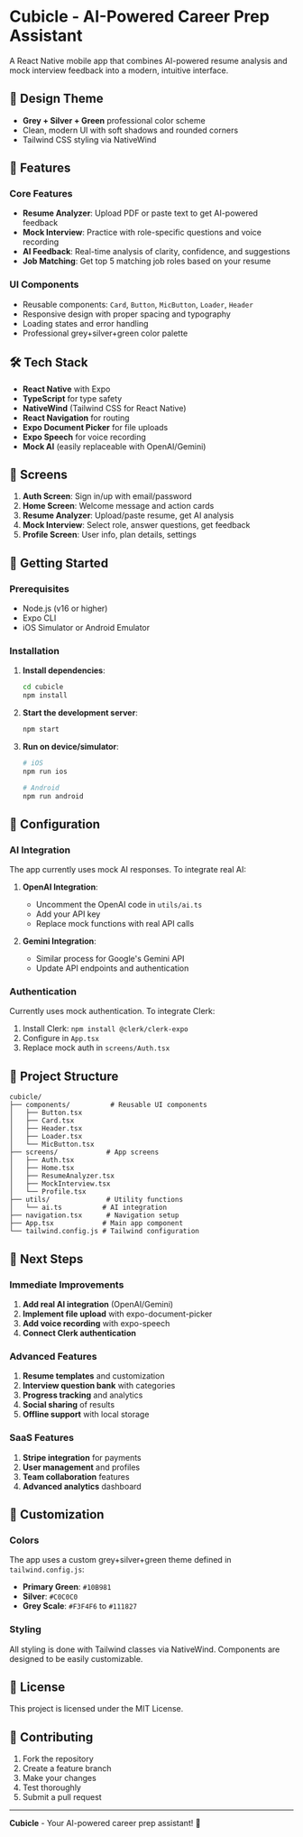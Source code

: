 # Cubicle - AI-Powered Career Prep Assistant

A React Native mobile app that combines AI-powered resume analysis and mock interview feedback into a modern, intuitive interface.

## 🎨 Design Theme
- **Grey + Silver + Green** professional color scheme
- Clean, modern UI with soft shadows and rounded corners
- Tailwind CSS styling via NativeWind

## 🚀 Features

### Core Features
- **Resume Analyzer**: Upload PDF or paste text to get AI-powered feedback
- **Mock Interview**: Practice with role-specific questions and voice recording
- **AI Feedback**: Real-time analysis of clarity, confidence, and suggestions
- **Job Matching**: Get top 5 matching job roles based on your resume

### UI Components
- Reusable components: `Card`, `Button`, `MicButton`, `Loader`, `Header`
- Responsive design with proper spacing and typography
- Loading states and error handling
- Professional grey+silver+green color palette

## 🛠 Tech Stack

- **React Native** with Expo
- **TypeScript** for type safety
- **NativeWind** (Tailwind CSS for React Native)
- **React Navigation** for routing
- **Expo Document Picker** for file uploads
- **Expo Speech** for voice recording
- **Mock AI** (easily replaceable with OpenAI/Gemini)

## 📱 Screens

1. **Auth Screen**: Sign in/up with email/password
2. **Home Screen**: Welcome message and action cards
3. **Resume Analyzer**: Upload/paste resume, get AI analysis
4. **Mock Interview**: Select role, answer questions, get feedback
5. **Profile Screen**: User info, plan details, settings

## 🚀 Getting Started

### Prerequisites
- Node.js (v16 or higher)
- Expo CLI
- iOS Simulator or Android Emulator

### Installation

1. **Install dependencies**:
   ```bash
   cd cubicle
   npm install
   ```

2. **Start the development server**:
   ```bash
   npm start
   ```

3. **Run on device/simulator**:
   ```bash
   # iOS
   npm run ios
   
   # Android
   npm run android
   ```

## 🔧 Configuration

### AI Integration
The app currently uses mock AI responses. To integrate real AI:

1. **OpenAI Integration**:
   - Uncomment the OpenAI code in `utils/ai.ts`
   - Add your API key
   - Replace mock functions with real API calls

2. **Gemini Integration**:
   - Similar process for Google's Gemini API
   - Update API endpoints and authentication

### Authentication
Currently uses mock authentication. To integrate Clerk:

1. Install Clerk: `npm install @clerk/clerk-expo`
2. Configure in `App.tsx`
3. Replace mock auth in `screens/Auth.tsx`

## 📁 Project Structure

```
cubicle/
├── components/          # Reusable UI components
│   ├── Button.tsx
│   ├── Card.tsx
│   ├── Header.tsx
│   ├── Loader.tsx
│   └── MicButton.tsx
├── screens/            # App screens
│   ├── Auth.tsx
│   ├── Home.tsx
│   ├── ResumeAnalyzer.tsx
│   ├── MockInterview.tsx
│   └── Profile.tsx
├── utils/              # Utility functions
│   └── ai.ts          # AI integration
├── navigation.tsx      # Navigation setup
├── App.tsx            # Main app component
└── tailwind.config.js # Tailwind configuration
```

## 🎯 Next Steps

### Immediate Improvements
1. **Add real AI integration** (OpenAI/Gemini)
2. **Implement file upload** with expo-document-picker
3. **Add voice recording** with expo-speech
4. **Connect Clerk authentication**

### Advanced Features
1. **Resume templates** and customization
2. **Interview question bank** with categories
3. **Progress tracking** and analytics
4. **Social sharing** of results
5. **Offline support** with local storage

### SaaS Features
1. **Stripe integration** for payments
2. **User management** and profiles
3. **Team collaboration** features
4. **Advanced analytics** dashboard

## 🎨 Customization

### Colors
The app uses a custom grey+silver+green theme defined in `tailwind.config.js`:

- **Primary Green**: `#10B981`
- **Silver**: `#C0C0C0`
- **Grey Scale**: `#F3F4F6` to `#111827`

### Styling
All styling is done with Tailwind classes via NativeWind. Components are designed to be easily customizable.

## 📄 License

This project is licensed under the MIT License.

## 🤝 Contributing

1. Fork the repository
2. Create a feature branch
3. Make your changes
4. Test thoroughly
5. Submit a pull request

---

**Cubicle** - Your AI-powered career prep assistant! 🚀 